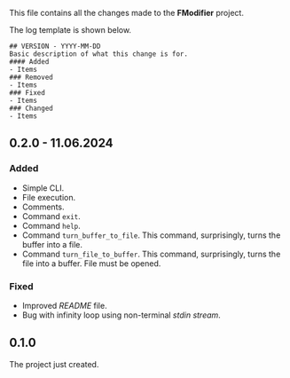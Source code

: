 This file contains all the changes made to the **FModifier** project.

The log template is shown below.
```
## VERSION - YYYY-MM-DD
Basic description of what this change is for.
#### Added
- Items
### Removed
- Items
### Fixed
- Items
### Changed
- Items
```
## 0.2.0 - 11.06.2024
### Added
- Simple CLI.
- File execution.
- Comments.
- Command `exit`.
- Command `help`.
- Command `turn_buffer_to_file`. This command, surprisingly, turns the buffer into a file.
- Command `turn_file_to_buffer`. This command, surprisingly, turns the file into a buffer. File must be opened.
### Fixed
- Improved *README* file.
- Bug with infinity loop using non-terminal *stdin stream*.

## 0.1.0
The project just created.
